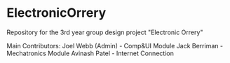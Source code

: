 # ElectronicOrrery
Repository for the 3rd year group design project "Electronic Orrery"

Main Contributors:
Joel Webb (Admin) - Comp&UI Module
Jack Berriman - Mechatronics Module
Avinash Patel - Internet Connection
